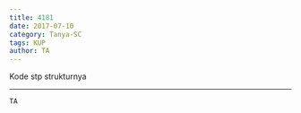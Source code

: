 ```yaml
---
title: 4181
date: 2017-07-10
category: Tanya-SC
tags: KUP
author: TA
---
```


Kode stp strukturnya

---



`TA`
